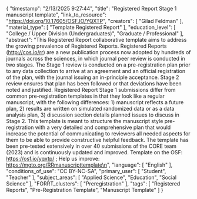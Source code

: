 {
    "timestamp": "2/13/2025 9:27:44",
    "title": "Registered Report Stage 1 manuscript template",
    "link_to_resource": "https://doi.org/10.17605/OSF.IO/YQXTP",
    "creators": [
        "Gilad Feldman"
    ],
    "material_type": [
        "Template Registered Report"
    ],
    "education_level": [
        "College / Upper Division (Undergraduates)",
        "Graduate / Professional"
    ],
    "abstract": "This Registered Report collaborative template aims to address the growing prevalence of Registered Reports. Registered Reports (http://cos.io/rr) are a new publication process now adopted by hundreds of journals across the sciences, in which journal peer review is conducted in two stages. The Stage 1 review is conducted on a pre-registration plan prior to any data collection to arrive at an agreement and an official registration of the plan, with the journal issuing an in-principle acceptance. Stage 2 review ensures that plan has been followed or that deviations have been noted and justified. Registered Report Stage 1 submissions differ from common pre-registration templates in that they look like a regular manuscript, with the following differences: 1) manuscript reflects a future plan, 2) results are written on simulated randomized data or as a data analysis plan, 3) discussion section details planned issues to discuss in Stage 2. This template is meant to structure the manuscript style pre-registration with a very detailed and comprehensive plan that would increase the potential of communicating to reviewers all needed aspects for them to be able to provide constructive helpful feedback. The template has been pre-tested extensively in over 40 submissions of the CORE team (2023) and is continuously updated and improved. Template on the OSF: https://osf.io/yqxtp/ ; Help us improve: https://mgto.org/RRmanuscripttemplate\n",
    "language": [
        "English"
    ],
    "conditions_of_use": "CC BY-NC-SA",
    "primary_user": [
        "Student",
        "Teacher"
    ],
    "subject_areas": [
        "Applied Science",
        "Education",
        "Social Science"
    ],
    "FORRT_clusters": [
        "Preregistration"
    ],
    "tags": [
        "Registered Reports",
        "Pre-Registration Template",
        "Manuscript Template"
    ]
}